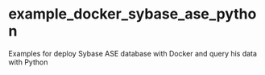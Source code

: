 # example_docker_sybase_ase_python
Examples for deploy Sybase ASE database  with Docker and query his data with Python
